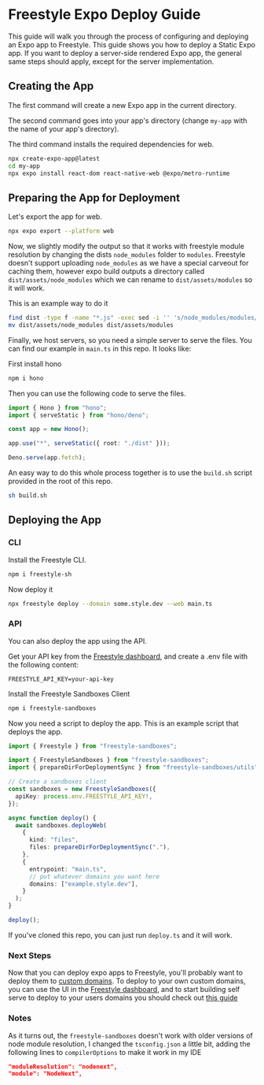 # Freestyle Expo Deploy Guide

This guide will walk you through the process of configuring and deploying an Expo app to Freestyle. This guide shows you how to deploy a Static Expo app. If you want to deploy a server-side rendered Expo app, the general same steps should apply, except for the server implementation.

## Creating the App

The first command will create a new Expo app in the current directory.

The second command goes into your app's directory (change `my-app` with the name of your app's directory).

The third command installs the required dependencies for web.

```bash
npx create-expo-app@latest
cd my-app
npx expo install react-dom react-native-web @expo/metro-runtime
```

## Preparing the App for Deployment

Let's export the app for web.

```bash
npx expo export --platform web
```

Now, we slightly modify the output so that it works with freestyle module resolution by changing the dists `node_modules` folder to `modules`. Freestyle doesn't support uploading `node_modules` as we have a special carveout for caching them, however expo build outputs a directory called `dist/assets/node_modules` which we can rename to `dist/assets/modules` so it will work.

This is an example way to do it

```bash
find dist -type f -name "*.js" -exec sed -i '' 's/node_modules/modules/g' {} +
mv dist/assets/node_modules dist/assets/modules
```

Finally, we host servers, so you need a simple server to serve the files. You can find our example in `main.ts` in this repo. It looks like:

First install hono

```bash
npm i hono
```

Then you can use the following code to serve the files.

```ts
import { Hono } from "hono";
import { serveStatic } from "hono/deno";

const app = new Hono();

app.use("*", serveStatic({ root: "./dist" }));

Deno.serve(app.fetch);
```

An easy way to do this whole process together is to use the `build.sh` script provided in the root of this repo.

```bash
sh build.sh
```

## Deploying the App

### CLI

Install the Freestyle CLI.

```bash
npm i freestyle-sh
```

Now deploy it

```bash
npx freestyle deploy --domain some.style.dev --web main.ts
```

### API

You can also deploy the app using the API.

Get your API key from the [Freestyle dashboard](https://admin.freestyle.sh), and create a .env file with the following content:

```env
FREESTYLE_API_KEY=your-api-key
```

Install the Freestyle Sandboxes Client

```bash
npm i freestyle-sandboxes
```

Now you need a script to deploy the app. This is an example script that deploys the app.

```ts
import { Freestyle } from "freestyle-sandboxes";

import { FreestyleSandboxes } from "freestyle-sandboxes";
import { prepareDirForDeploymentSync } from "freestyle-sandboxes/utils";

// Create a sandboxes client
const sandboxes = new FreestyleSandboxes({
  apiKey: process.env.FREESTYLE_API_KEY!,
});

async function deploy() {
  await sandboxes.deployWeb(
    {
      kind: "files",
      files: prepareDirForDeploymentSync("."),
    },
    {
      entrypoint: "main.ts",
      // put whatever domains you want here
      domains: ["example.style.dev"],
    }
  );
}

deploy();
```

If you've cloned this repo, you can just run `deploy.ts` and it will work.

### Next Steps

Now that you can deploy expo apps to Freestyle, you'll probably want to deploy them to [custom domains](https://docs.freestyle.sh/Getting-Started/domains). To deploy to your own custom domains, you can use the UI in the [Freestyle dashboard](https://admin.freestyle.sh), and to start building self serve to deploy to your users domains you should check out [this guide](https://docs.freestyle.sh/Getting-Started/domains)

### Notes

As it turns out, the `freestyle-sandboxes` doesn't work with older versions of node module resolution, I changed the `tsconfig.json` a little bit, adding the following lines to `compilerOptions` to make it work in my IDE

```json
"moduleResolution": "nodenext",
"module": "NodeNext",
```
